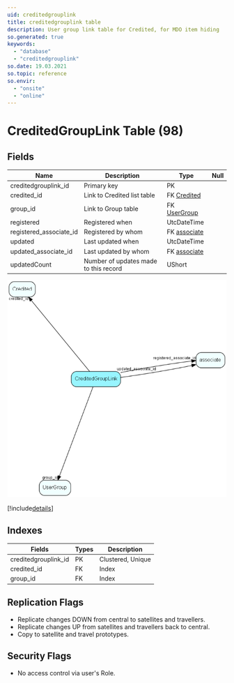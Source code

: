 ```yaml
---
uid: creditedgrouplink
title: creditedgrouplink table
description: User group link table for Credited, for MDO item hiding
so.generated: true
keywords:
  - "database"
  - "creditedgrouplink"
so.date: 19.03.2021
so.topic: reference
so.envir:
  - "onsite"
  - "online"
---
```


# CreditedGroupLink Table (98)

## Fields

| Name | Description | Type | Null |
|------|-------------|------|:----:|
|creditedgrouplink\_id|Primary key|PK| |
|credited\_id|Link to Credited list table|FK [Credited](Credited.md)| |
|group\_id|Link to Group table|FK [UserGroup](UserGroup.md)| |
|registered|Registered when|UtcDateTime| |
|registered\_associate\_id|Registered by whom|FK [associate](associate.md)| |
|updated|Last updated when|UtcDateTime| |
|updated\_associate\_id|Last updated by whom|FK [associate](associate.md)| |
|updatedCount|Number of updates made to this record|UShort| |


![CreditedGroupLink table relationship diagram](media\CreditedGroupLink.png)

[!include[details](./includes/CreditedGroupLink.md)]

## Indexes

| Fields | Types | Description |
|--------|-------|-------------|
|creditedgrouplink\_id |PK |Clustered, Unique |
|credited\_id |FK |Index |
|group\_id |FK |Index |

## Replication Flags

* Replicate changes DOWN from central to satellites and travellers.
* Replicate changes UP from satellites and travellers back to central.
* Copy to satellite and travel prototypes.

## Security Flags

* No access control via user's Role.


